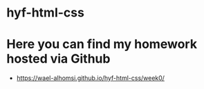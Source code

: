 # hyf-html-css
<h1>Here you can find my homework hosted via Github</h1>
<ul>
  <li><a target="_blank" href="https://wael-alhomsi.github.io/hyf-html-css/week0/">https://wael-alhomsi.github.io/hyf-html-css/week0/</a></li>
</ul>
